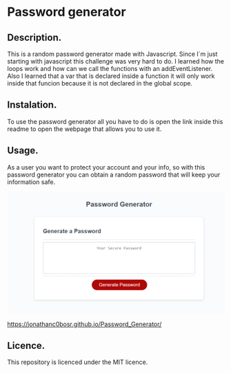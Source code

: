 # Password generator 

## Description. 

This is a random password generator made with Javascript. Since I´m just starting with javascript this challenge was very hard to do. I learned how the loops work and how can we call the functions with an addEventListener. Also I learned that a var that is declared inside a function it will only work inside that funcion because it is not declared in the global scope. 

## Instalation.

To use the password generator all you have to do is open the link inside this readme to open the webpage that allows you to use it. 

## Usage.

As a user you want to protect your account and your info, so with this password generator you can obtain a random password that will keep your information safe. 

![alt-text](/Images/Deployedapp.png)

https://jonathanc0bosr.github.io/Password_Generator/


## Licence. 

This repository is licenced under the MIT licence. 
